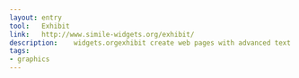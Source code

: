 ```yaml
---
layout: entry
tool:	Exhibit
link:	http://www.simile-widgets.org/exhibit/
description:	widgets.orgexhibit create web pages with advanced text search and filtering functionalities
tags:
- graphics	
---
```

